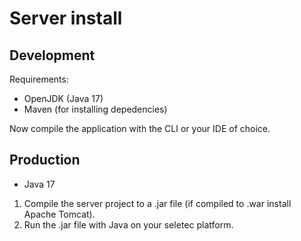 # Server install
## Development

Requirements:
* OpenJDK (Java 17)
* Maven (for installing depedencies)

Now compile the application with the CLI or your IDE of choice.

## Production

* Java 17

1. Compile the server project to a .jar file (if compiled to .war install Apache Tomcat).
2. Run the .jar file with Java on your seletec platform.